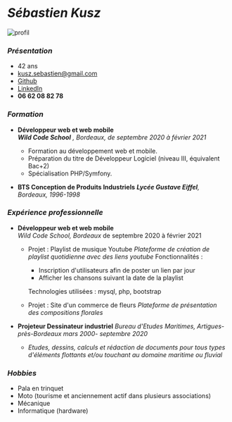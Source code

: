 # **_Sébastien Kusz_**
![profil](https://storage.googleapis.com/quest_editor_uploads/8y1wMRCXJcpXdgC5U1cZbefbAo8jUFm3.jpg)

### _Présentation_

* 42 ans
* <kusz.sebastien@gmail.com>
* [Github](https://github.com/Sebastienkusz)
* [LinkedIn](https://www.linkedin.com/in/s%C3%A9bastien-kusz/)
* **06 62 08 82 78**

### _Formation_
* **Développeur web et web mobile**  
_**Wild Code School** , Bordeaux, de septembre 2020 à février 2021_  
  * Formation au développement web et mobile.
  * Préparation du titre de Développeur Logiciel (niveau III, équivalent Bac+2)
  * Spécialisation PHP/Symfony.
 
* **BTS Conception de Produits Industriels**
_**Lycée Gustave Eiffel**, Bordeaux, 1996-1998_

### _Expérience professionnelle_
* **Développeur web et web mobile**  
_Wild Code School, Bordeaux_
de septembre 2020 à février 2021
  * Projet : Playlist de musique Youtube
_Plateforme de création de playlist quotidienne avec des liens youtube_
Fonctionnalités :  
    * Inscription d'utilisateurs afin de poster un lien par jour
    * Afficher les chansons suivant la date de la playlist
  
    Technologies utilisées : mysql, php, bootstrap
  * Projet : Site d'un commerce de fleurs
_Plateforme de présentation des compositions florales_

* **Projeteur Dessinateur industriel**
_Bureau d'Etudes Maritimes, Artigues-près-Bordeaux_
_mars 2000- septembre 2020_
  * _Etudes, dessins, calculs et rédaction de documents pour tous types d'éléments
flottants et/ou touchant au domaine maritime ou fluvial_

### _Hobbies_
* Pala en trinquet
* Moto (tourisme et anciennement actif dans plusieurs associations)
* Mécanique
* Informatique (hardware)